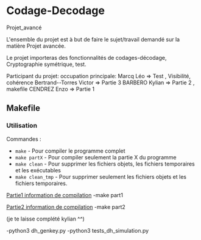 # Codage-Decodage
Projet_avancé

L'ensemble du projet est à but de faire le sujet/travail demandé sur la matière Projet avancée.

Le projet importeras des fonctionnalités de codages-décodage, Cryptographie symétrique, test.

Participant du projet:        occupation principale:
Marcq Léo                => Test , Visibilité, cohérence
Bertrand--Torres Victor  => Partie 3
BARBERO Kylian           => Partie 2 , makefile
CENDREZ Enzo             => Partie 1

## Makefile

   ### Utilisation
Commandes :
- `make` - Pour compiler le programme complet
- `make partX` - Pour compiler seulement la partie X du programme
- `make clean` - Pour supprimer les fichiers objets, les fichiers temporaires et les exécutables
- `make clean_tmp` - Pour supprimer seulement les fichiers objets et les fichiers temporaires.


[Partie1 information de compilation](src/Partie1)
-make part1

[Partie2 information de compilation](src/Partie2)
-make part2

(je te laisse complété kylian ^^)

-python3 dh_genkey.py
-python3 tests_dh_simulation.py



